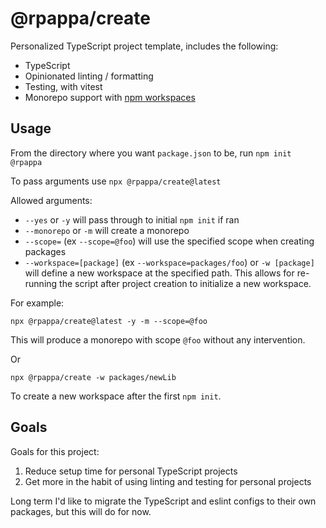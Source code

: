 # @rpappa/create

Personalized TypeScript project template, includes the following:

-   TypeScript
-   Opinionated linting / formatting
-   Testing, with vitest
-   Monorepo support with [npm workspaces](https://docs.npmjs.com/cli/v10/using-npm/workspaces)

## Usage

From the directory where you want `package.json` to be, run `npm init @rpappa`

To pass arguments use `npx @rpappa/create@latest`

Allowed arguments:

- `--yes` or `-y` will pass through to initial `npm init` if ran
- `--monorepo` or `-m` will create a monorepo
- `--scope=` (ex `--scope=@foo`) will use the specified scope when creating packages
- `--workspace=[package]` (ex `--workspace=packages/foo`) or `-w [package]` will define a new workspace
  at the specified path. This allows for re-running the script after project creation to initialize a new
  workspace.

For example:

```
npx @rpappa/create@latest -y -m --scope=@foo
```

This will produce a monorepo with scope `@foo` without any intervention.

Or

```
npx @rpappa/create -w packages/newLib
```

To create a new workspace after the first `npm init`.

## Goals

Goals for this project:

1. Reduce setup time for personal TypeScript projects
2. Get more in the habit of using linting and testing for personal projects

Long term I'd like to migrate the TypeScript and eslint configs to their own packages, but this will do for now.
